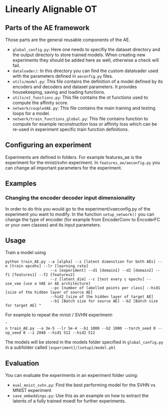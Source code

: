 # Linearly Alignable OT

## Parts of the AE framework
Those parts are the general reusable components of the AE.

- `global_config.py`: Here one needs to specifiy the dataset directory and the output directory
to store trained models. When creating new experiments they should be added here as well, otherwise a check will fail.
- `dataloader/`: In this directory you can find the custom dataloader used with the parameters 
defined in `aeconfig.py` files.
- `utils/model.py`: This file contains the definition of a model defined by its encoders and decoders and dataset parameters.
It provides housekeeping, saving and loading functions.
- `utils/ot_functions.py`: This file contains the ot functions used to compute the affinity score.
- `network/coupledAE.py`: This file contains the main training and testing loops for a model.
- `network/train_functions_global.py`: This file contains function to compute for example 
reconstruction loss or affinity loss which can be re-used in experiment specific train function
definitions.

## Configuring an experiment
Experiments are defined in folders. For example features\_ae is the experiment for the mnist/svhn experiment.
In `features_ae/aeconfig.py` you can change all important parameters for the experiment.

## Examples
### Changing the encoder decoder input dimensionality
In order to do this you would go to the experiment/vaeconfig.py of the experiment you want to modify.
In the function `setup_network()` you can change the type of encoder 
(for example from EncoderConv to EncoderFC or your own classes) and its input parameters.

## Usage 
Train a model using
```
python train_AE.py --a [alpha] --z [latent dimenstion for both AEs] --e [train epcohs] --lr [learning_rate]
                    --x [experiment] --d1 [domain1] --d2 [domain2] --f1 [features1] --f2 [features2] 
                    --z [latent_dim] --c [test every c epochs] --use_vae [use a VAE or AE architecture]
                    --pc [number of labelled points per class] --hid1 [size of the hidden layer of source AE]
                    --hid2 [size of the hidden layer of target AE] 
                    --b1 [Batch size for source AE] --b2 [Batch size for target AE] "
```

For example to repeat the mnist / SVHN experiment:
```
'
n train_AE.py --a 3e-5 --lr 5e-4 --b1 1000 --b2 1000 --torch_seed 0 --np_seed 0 --z 2048 --hid1 512 --hid2 512
```

The models will be stored in the models folder specified in `global_config.py` in a subfolder 
called `[experiment]/[setup]/model.pkl`

## Evaluation
You can evaluate the experiments in an experiment folder using:
- `eval_mnist_svhn.py`: Find the best performing model for the SVHN vs MNIST experiment
- `save_embeddings.py`: Use this as an example on how to extract the latents of a fully trained moedl for further experiments.
